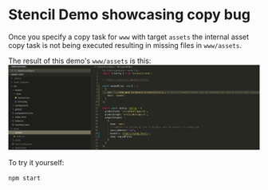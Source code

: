 # Stencil Demo showcasing copy bug

Once you specify a copy task for `www` with target `assets` the internal asset copy task is not being executed resulting in missing files in `www/assets`.

The result of this demo's `www/assets` is this:
![alt text](https://github.com/bitflower/stencil-asset-copy-issue/raw/master/err.png "Logo Title Text 1")

To try it yourself:

```bash
npm start
```

